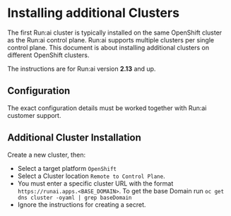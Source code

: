 # Installing additional Clusters

The first Run:ai cluster is typically installed on the same OpenShift cluster as the Run:ai control plane. Run:ai supports multiple clusters per single control plane. This document is about installing additional clusters on different OpenShift clusters.

The instructions are for Run:ai version __2.13__ and up.

## Configuration
The exact configuration details must be worked together with Run:ai customer support. 

## Additional Cluster Installation

Create a new cluster, then:

* Select a target platform `OpenShift` 
* Select a Cluster location `Remote to Control Plane`.
* You must enter a specific cluster URL with the format `https://runai.apps.<BASE_DOMAIN>`. To get the base Domain run `oc get dns cluster -oyaml | grep baseDomain`
* Ignore the instructions for creating a secret.
